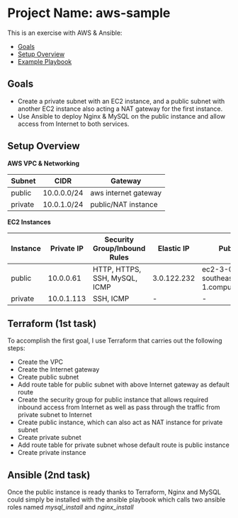 Project Name: aws-sample
=========

This is an exercise with AWS & Ansible:

  - [Goals](#goals)
  - [Setup Overview](#setup-overview)
  - [Example Playbook](#example-playbook)

Goals
------------

- Create a private subnet with an EC2 instance, and a public subnet with another EC2 instance also acting a NAT gateway for the first instance.
- Use Ansible to deploy Nginx & MySQL on the public instance and allow access from Internet to both services.

Setup Overview
--------------

**AWS VPC & Networking**

| Subnet  | CIDR        | Gateway              |
|---------|-------------|----------------------|
| public  | 10.0.0.0/24 | aws internet gateway |
| private | 10.0.1.0/24 | public/NAT instance  |

**EC2 Instances**

| Instance | Private IP | Security Group/Inbound Rules  | Elastic IP  | Public DNS Name                                      |
|----------|------------|-------------------------------|-------------|------------------------------------------------------|
| public   | 10.0.0.61  | HTTP, HTTPS, SSH, MySQL, ICMP | 3.0.122.232 | ec2-3-0-122-232.ap-southeast-1.compute.amazonaws.com |
| private  | 10.0.1.113 | SSH, ICMP                     | -           | -                                                    |

Terraform (1st task)
----------------

To accomplish the first goal, I use Terraform that carries out the following steps:

- Create the VPC
- Create the Internet gateway
- Create public subnet
- Add route table for public subnet with above Internet gateway as default route
- Create the security group for public instance that allows required inbound access from Internet as well as pass through the traffic from private subnet to Internet
- Create public instance, which can also act as NAT instance for private subnet
- Create private subnet
- Add route table for private subnet whose default route is public instance
- Create private instance

Ansible (2nd task)
----------------

Once the public instance is ready thanks to Terraform, Nginx and MySQL could simply be installed with the ansible playbook which calls two ansible roles named *mysql_install* and *nginx_install*

